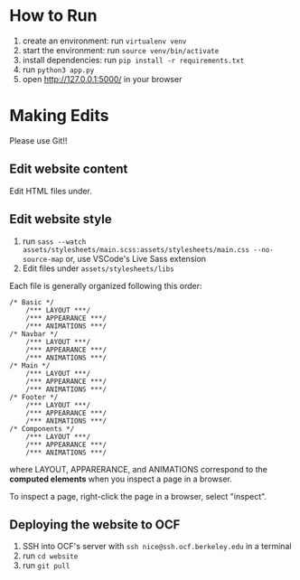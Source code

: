 # How to Run

1. create an environment: run `virtualenv venv`
2. start the environment: run `source venv/bin/activate`
3. install dependencies: run `pip install -r requirements.txt`
4. run `python3 app.py`
5. open http://127.0.0.1:5000/ in your browser

# Making Edits

Please use Git!!

## Edit website content

Edit HTML files under.

## Edit website style

1. run `sass --watch assets/stylesheets/main.scss:assets/stylesheets/main.css --no-source-map`
   or, use VSCode's Live Sass extension
2. Edit files under `assets/stylesheets/libs`

Each file is generally organized following this order:

```
/* Basic */
    /*** LAYOUT ***/
    /*** APPEARANCE ***/
    /*** ANIMATIONS ***/
/* Navbar */
    /*** LAYOUT ***/
    /*** APPEARANCE ***/
    /*** ANIMATIONS ***/
/* Main */
    /*** LAYOUT ***/
    /*** APPEARANCE ***/
    /*** ANIMATIONS ***/
/* Footer */
    /*** LAYOUT ***/
    /*** APPEARANCE ***/
    /*** ANIMATIONS ***/
/* Components */
    /*** LAYOUT ***/
    /*** APPEARANCE ***/
    /*** ANIMATIONS ***/
```

where LAYOUT, APPARERANCE, and ANIMATIONS correspond to the **computed elements** when you inspect a page in a browser.

To inspect a page, right-click the page in a browser, select "inspect".

## Deploying the website to OCF

1. SSH into OCF's server with `ssh nice@ssh.ocf.berkeley.edu` in a terminal
2. run `cd website`
3. run `git pull`
